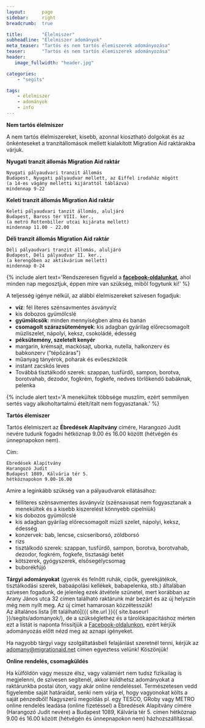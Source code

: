 ```yaml
---
layout:      page
sidebar:     right
breadcrumb:  true

title:       "Élelmiszer"
subheadline: "Élelmiszer adományok"
meta_teaser: "Tartós és nem tartós élemiszerek adományozása"
teaser:      "Tartós és nem tartós élemiszerek adományozása"
header:
   image_fullwidth: "header.jpg"

categories:
    - "segits"

tags:
    - élelmiszer
    - adományok
    - info
---
```

**Nem tartós élelmiszer**

A nem tartós élelmiszereket, kisebb, azonnal kiosztható dolgokat és az önkénteseket a tranzitállomások mellett kialakított Migration Aid raktárakba várjuk.  

**Nyugati tranzit állomás Migration Aid raktár**

	Nyugati pályaudvari tranzit állomás
	Budapest, Nyugati pályaudvar mellett, az Eiffel irodaház mögött 
	(a 14-es vágány melletti kijárattól táblázva)
	mindennap 9-22


**Keleti tranzit állomás Migration Aid raktár** 

	Keleti pályaudvari tanzit állomás, aluljáró
	Budapest, Baross tér VIII. ker., 
	(a metró Rottenbiller utcai kijárata mellett)
	mindennap 11.00 - 22.00


**Déli tranzit állomás Migration Aid raktár**

	Déli pályaudvari tranzit állomás, aluljáró
	Budapest, Déli pályaudvar II. ker., 
	(a kerengőben az aktikvárium mellett)
	mindennap 0-24



<!-- <iframe src="https://www.google.com/maps/embed?pb=!1m18!1m12!1m3!1d1347.7420789986747!2d19.081605084579945!3d47.499961616993176!2m3!1f0!2f0!3f0!3m2!1i1024!2i768!4f13.1!3m3!1m2!1s0x4741dc89ed85b587%3A0x6b75c3ede804dc7a!2zQnVkYXBlc3QsIEJhcm9zcyB0w6lyaSBhbHVsasOhcsOz!5e0!3m2!1sen!2shu!4v1439208100610" width="300" height="250" frameborder="0" style="border:0" allowfullscreen></iframe> -->


{% include alert text='Rendszeresen figyeld a <a href="https://www.facebook.com/migrationaidhungary"><b>facebook-oldalunkat</b></a>, ahol minden nap megosztjuk, éppen mire van szükség, miből fogytunk ki!' %}

A teljesség igénye nélkül, az alábbi élelmiszereket szívesen fogadjuk:

- **víz**: fél literes szénsavmentes ásványvíz
- kis dobozos gyümölcslé
- **gyümölcsök**: minden mennyiségben alma és banán
- **csomagolt szárazsütemények**: kis adagban gyárilag előrecsomagolt müzliszelet, nápolyi, keksz, csokoládé, édesség
- **péksütemény, szeletelt kenyér**
- margarin, krémsajt,  mackósajt, uborka, nutella, halkonzerv és babkonzerv ("tépőzáras")
- műanyag tányérok, poharak és evőeszközök
- instant zacskós leves
- Továbbá tisztálkodó szerek: szappan, tusfürdő, sampon, borotva, borotvahab, dezodor, fogkrém, fogkefe, nedves törlőkendő babáknak, pelenka

{% include alert text='A menekültek többsége muszlim, ezért semmilyen sertés vagy alkoholtartalmú ételt/italt nem fogyasztanak.' %}

**Tartós élemiszer**

Tartós élelmiszert az **Ébredések Alapítvány** címére, Harangozó Judit nevére tudunk fogadni hétköznap 9.00 és 16.00 között (hétvégén és ünnepnapokon nem). 

Cím:
	
	Ébredések Alapítvány
	Harangozó Judit
	Budapest 1089, Kálvária tér 5.
	hétköznapokon 9.00-16.00


<!--<iframe src="https://www.google.com/maps/embed?pb=!1m18!1m12!1m3!1d2696.0939556205994!2d19.085656999999998!3d47.488082999999996!2m3!1f0!2f0!3f0!3m2!1i1024!2i768!4f13.1!3m3!1m2!1s0x4741dcf188281b39%3A0x1fc90c979e9e60c5!2sBaross+utca+5%2C+Budapest%2C+1089!5e0!3m2!1sen!2shu!4v1439209844508" width="300" height="250" frameborder="0" style="border:0" allowfullscreen></iframe>-->

Amire a leginkább szükség van a pályaudvarok ellátásához:

- félliteres szénsavmentes ásványvíz (szénsavasat nem fogyasztanak a menekültek és a kisebb kiszerelést könnyebb cipelniük)
- kis dobozos gyümölcslé
- kis adagban gyárilag előrecsomagolt müzli szelet, nápolyi, keksz, édesség
- konzervek: bab, lencse, csicseriborsó, zöldborsó
- rizs
- tisztálkodó szerek: szappan, tusfürdő, sampon, borotva, borotvahab, dezodor, fogkrém, fogkefe, tisztasági betét
- kötszerek, gyógyszerek, elsősegélycsomag
- buborékfújó


**Tárgyi adományokat** (gyerek és felnőtt ruhák, cipők, gyerekjátékok, tisztálkodási szerek, babaápolási kellékek, babapelenka, stb.) általában szívesen fogadunk, de jelenleg ezek átvétele szünetel, mert korábban az Arany János utca 32 címen található raktárunk már bezárt és az új helyszín még nem nyílt meg. Az új címet hamarosan közzétesszük!  
Az általános lista [itt található]({{ site.url }}{{ site.baseurl }}/segits/adomanyok/), de a szükséglethez és a tárolókapacitáshoz mérten ezt a listát is naponta frissítjük a [Facebook-oldalunkon](https://www.facebook.com/migrationaidhungary), ezért kérjük adományozás előtt nézd meg az aznapi igényeket.

Ha nagyobb tárgyi vagy szolgáltatásbeli felajánlást szeretnél tenni, kérjük az [adomany@migrationaid.net](mailto:adomany@migrationaid.net) címen egyeztess velünk! Köszönjük!

**Online rendelés, csomagküldés**

Ha külföldön vagy messze élsz, vagy valamiért nem tudsz fizikailag is megjelenni, de szívesen segítenél, akkor küldhetsz adományokat a raktárunkba postai úton, vagy akár online rendeléssel. Természetesen vedd figyelembe saját határaidat, senki nem várja el, hogy vagyonokat költs a saját pénzedből!
Nagyszerű megoldás pl. egy TESCO, GRoby vagy METRO online rendelés leadása (online fizetéssel) a Ébredések Alapítvány címére (Harangozó Judit nevére) a Budapest 1089, Kálvária tér 5. címen hétköznap 9.00 és 16.00 között (hétvégén és ünnepnapokon nem) házhozszállítással.

